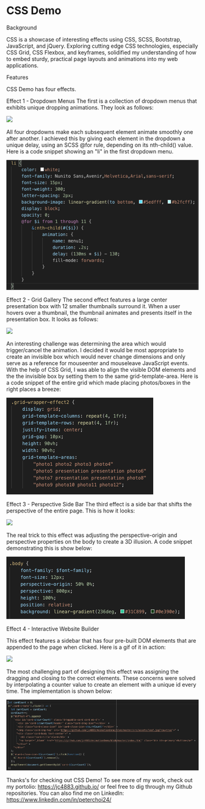 
# CSS Demo
Background

CSS is a showcase of interesting effects using CSS, SCSS, Bootstrap, JavaScript, and jQuery. Exploring cutting edge CSS technologies, especially CSS Grid, CSS Flexbox, and keyframes, solidified my understanding of how to embed sturdy, practical page layouts and animations into my web applications.


Features

CSS Demo has four effects. 

Effect 1 - Dropdown Menus
The first is a collection of dropdown menus that exhibits unique dropping animations. They look as follows: 

![](effect1.gif)

All four dropdowns make each subsequent element animate smoothly one after another. I achieved this by giving each element in the dropdown a unique delay, using an SCSS @for rule, depending on its nth-child() value. Here is a code snippet showing an "li" in the first dropdown menu.

![effect1](/effect1_code_snippet.jpg)

Effect 2 - Grid Gallery
The second effect features a large center presentation box with 12 smaller thumbnails surround it. When a user hovers over  a thumbnail, the thumbnail animates and presents itself in the presentation box. It looks as follows: 

![](effect2.gif)

An interesting challenge was determining the area which would trigger/cancel the animation. I decided it would be most appropriate to create an invisible box which would never change dimensions and only serve as a reference for mouseenter and mouseleave JavaScript events. With the help of CSS Grid, I was able to align the visible DOM elements and the the invisible box by setting them to the same grid-template-area. Here is a code snippet of the entire grid which made placing photos/boxes in the right places a breeze:

![effect1](/effect2_code_snippet.jpg)

Effect 3 - Perspective Side Bar
The third effect is a side bar that shifts the perspective of the entire page. This is how it looks: 

![](effect3.gif)

The real trick to this effect was adjusting the perspective-origin and perspective properties on the body to create a 3D illusion. A code snippet demonstrating this is show below: 

![effect1](/effect3_code_snippet.jpg)

Effect 4 - Interactive Website Builder

This effect features a sidebar that has four pre-built DOM elements that are appended to the page when clicked. Here is a gif of it in action:

![](effect4.gif)

The most challenging part of designing this effect was assigning the dragging and closing to the correct elements. These concerns were solved by interpolating a counter value to create an element with a unique id every time. The implementation is shown below:

![effect1](/effect4_code_snippet.jpg)


Thanks's for checking out CSS Demo! To see more of my work, check out my portolio: https://jc4883.github.io/ or feel free to dig through my Github repositories. You can also find me on LinkedIn: https://www.linkedin.com/in/peterchoi24/
